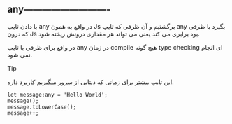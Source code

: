 ## any—————————-

با دادن تایپ any در واقع به همون Js برگشتیم و آن ظرفی که تایپ any بگیرد با ظرفی که درون Js بود برابری می کند یعنی می تواند هر مقداری درونش ریخته شود.

در واقع برای ظرفی با تایپ any در زمان compile هیچ گونه type checking ای انجام نمی شود.

>[!tip]
>این تایپ بیشتر برای زمانی که دیتایی از سرور میگیریم کاربرد داره.

```tsx
let message:any = 'Hello World';
message();
message.toLowerCase();
message++;
```

